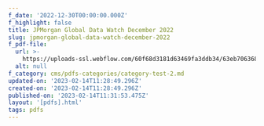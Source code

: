 ```yaml
---
f_date: '2022-12-30T00:00:00.000Z'
f_highlight: false
title: JPMorgan Global Data Watch December 2022
slug: jpmorgan-global-data-watch-december-2022
f_pdf-file:
  url: >-
    https://uploads-ssl.webflow.com/60f68d3181d63469fa3ddb34/63eb7063687b944eb9a5f046_JPM_Global%20Data%20Watch_20221230.pdf
  alt: null
f_category: cms/pdfs-categories/category-test-2.md
updated-on: '2023-02-14T11:28:49.296Z'
created-on: '2023-02-14T11:28:49.296Z'
published-on: '2023-02-14T11:31:53.475Z'
layout: '[pdfs].html'
tags: pdfs
---
```



